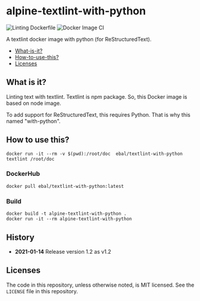 # alpine-textlint-with-python
![Linting Dockerfile](https://github.com/ebal5/textlint-with-python/workflows/Linting%20Dockerfile/badge.svg?branch=master)
![Docker Image CI](https://github.com/ebal5/textlint-with-python/workflows/Docker%20Image%20CI/badge.svg)

A textlint docker image with python (for ReStructuredText).

- [What-is-it?](##What-is-it?)
- [How-to-use-this?](##How-to-use-this?)
- [Licenses](##Licenses)

## What is it?

Linting text with textlint. Textlint is npm package. So, this Docker image is based on node image.

To add support for ReStructuredText, this requires Python. That is why this named "with-python".

## How to use this?

```shell
docker run -it --rm -v $(pwd):/root/doc  ebal/textlint-with-python textlint /root/doc
```

### DockerHub

```shell
docker pull ebal/textlint-with-python:latest
```

### Build

```shell
docker build -t alpine-textlint-with-python .
docker run -it --rm alpine-textlint-with-python
```

## History

- **2021-01-14** Release version 1.2 as v1.2

## Licenses

The code in this repository, unless otherwise noted, is MIT licensed. See the `LICENSE` file in this repository.
